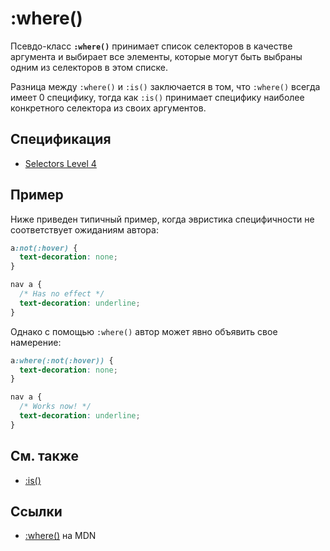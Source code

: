 # :where()

Псевдо-класс **`:where()`** принимает список селекторов в качестве аргумента и выбирает все элементы, которые могут быть выбраны одним из селекторов в этом списке.

Разница между `:where()` и `:is()` заключается в том, что `:where()` всегда имеет 0 специфику, тогда как `:is()` принимает специфику наиболее конкретного селектора из своих аргументов.

## Спецификация

- [Selectors Level 4](https://drafts.csswg.org/selectors-4/#zero-matches)

## Пример

Ниже приведен типичный пример, когда эвристика специфичности не соответствует ожиданиям автора:

```css
a:not(:hover) {
  text-decoration: none;
}

nav a {
  /* Has no effect */
  text-decoration: underline;
}
```

Однако с помощью `:where()` автор может явно объявить свое намерение:

```css
a:where(:not(:hover)) {
  text-decoration: none;
}

nav a {
  /* Works now! */
  text-decoration: underline;
}
```

## См. также

- [:is()](is.md)

## Ссылки

- [:where()](https://developer.mozilla.org/en-US/docs/Web/CSS/:where) на MDN
